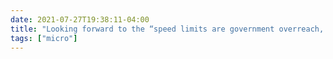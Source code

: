 ```yaml
---
date: 2021-07-27T19:38:11-04:00
title: "Looking forward to the “speed limits are government overreach, we need to rely on drivers’ personal responsibility” phase of the culture wars."
tags: ["micro"]
---
```

